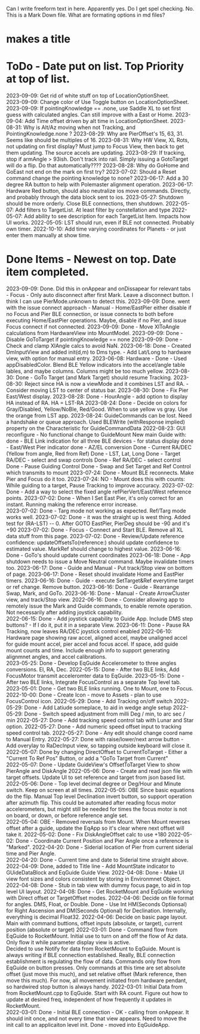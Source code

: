 Can I write freeform text in here.  Apparently yes.
Do I get spel checking.  No.
This is a Mark Down file. What are formating options in md files? 
  # makes a title

# ToDo - Date put on list. Top Priority at top of list. 

2023-09-09: Get rid of white stuff on top of LocationOptionSheet.  
2023-09-09: Change color of Use Toggle button on LocationOptionSheet. 
2023-09-09: If pointingKnowledge == .none, use Saddle XL to set first guess with calculated angles.  Can still improve with a East or Home.
2023-09-04: Add Time offset driven by alt time in LocationOptionSheet.
2023-08-31: Why is Alt/Az moving when not Tracking, and PointingKnowledge.none ?
2023-08-29: Why are PierOffset's 15, 63, 31.  Seems like should be multiples of 16.
2023-08-31: Why HW View, XL Rots, not updating on first display?  Must jump to Focus View, then back to get them updating.  The source accels are updating.
2023-08-29: If tracking, stop if armAngle > 93ish.  Don't track into rail.  Simply issuing a GotoTarget will do a flip. Do that automatically????
2023-08-28: Why do GoHome and GoEast not end on the mark on first try?
2023-07-02: Should a Reset command change the pointing knowledge to none?
2023-06-17: Add a 30 degree RA button to help with Polemaster alignment operation.
2023-06-17: Hardware Red button, should also neutralize ios move commands. Directly, and probably through the data block sent to ios.
2023-05-27: Shutdown should be more orderly.  Close BLE connections, then shutdown.
2022-05-07: Add filters to TargetList.  At least filter by constellation and type
2022-05-07: Add ability to see description for each TargetList Item.  Impacts how UI works.
2022-05-05: LST should run, even if BLE not connected.  Probably own timer.
2022-10-10: Add time varying coordinates for Planets - or just enter them manually at show time. 

# Done Items - Newest on top.  Date item completed.

2023-09-09: Done.  Did this in onAppear and onDissapear for relevant tabs - Focus - Only auto disconnect after first Mark. Leave a disconnect button.  I think I can use PierMode.unknown to detect this.
2023-09-09: Done. went with the issue connect approach - Manual - Home/EastPier either disable if no Focus and Pier BLE connection, or issue connects to both before executing Home/EastPier operations.  Maybe, disable if no Pier, and issue Focus connect if not connected.
2023-09-09: Done - Move XlToAngle calculations from HardwareView into MountModel.
2023-09-09: Done - Disable GoToTarget if pointingKnowledge == none
2023-09-09: Done - Check and clamp XlAngle calcs to avoid NaN.
2023-06-18: Done - Created DmInputView and added init(d,m) to Dms type. - Add Lat/Long to hardware view, with option for manual entry. 
2023-06-08: Hardware - Done - Used appDisabledColor.  Blend BLE Yellow indicators into the accel/angle table lables, and maybe columns.  Columns might be too much yellow.
2023-08-30: Done - GoTo Target (and Mark Target) should resume Tracking.
2023-08-30: Reject since HA is now a viewMode and it combines LST and RA. - Consider moving LST to center of status bar.
2023-08-30: Done - Fix Pier East/West display.
2023-08-28: Done - HourAngle - add option to display HA instead of RA.  HA = LST-RA
2023-08-24: Done - Decide on colors for Gray/Disabled, Yellow/NoBle, Red/Good.  When to use yellow vs gray.  Use the orange from LST app.
2023-08-24: GuideCommands can be lost.  Need a handshake or queue approach. Used BLEWrite (withResponse implied) property on the Characteristic for GuideCommandData
2022-08-23: GUI reconfigure - No functional change to GuideMount
  New main Guide with: 
    done - BLE Link indication for all three BLE devices - for status display
    done - East/West Pier indicator
    done - AZ/EL conversion
    Done - Current RA/DEC (Yellow from angle, Red from Ref)
    Done - LST, Lat, Long
    Done - Target RA/DEC - select and swap controls
    Done - Ref RA/DEC - select control
    Done - Pause Guiding Control
    Done - Swap and Set Target and Ref Control which transmits to mount
2023-07-24: Done - Mount BLE reconnects. Make Pier and Focus do it too.
2023-07-24: NO - Mount does this with counts:  While guiding to a target, Pause Tracking to improve accuracy.
2023-07-02: Done - Add a way to select the fixed angle refPierVert/East/West reference points. 
2023-07-02: Done - When I Set East Pier, it's only correct for an instant. Running making the reference error increase.  
2023-07-02: Done - Targ mode not working as expected. Ref/Targ mode works well.
2023-07-02: Done - it was the straight up is west thing.  Added test for (RA-LST) -- 0. After GOTO EastPier, PierDeg should be -90 and it's +90
2023-07-02: Done - Focus - Connect and Start BLE. Remove all XL data stuff from this page.
2023-07-02: Done - Review/Update reference confidence:  updateOffsetsTo(reference:) should update confidence to estimated value.  MarkRef should change to highest value. 
2023-06-16: Done - GoTo's should update current coordinates 
2023-06-18: Done - App shutdown needs to issue a Move Neutral command.  Maybe invalidate timers too.
2023-06-17: Done - Guide and Manual - Put track/Stop view on bottom of page. 
2023-06-17: Done - Reset should invalidate Home and EastPier timers.
2023-06-16: Done - Guide - execute SetTarget&Ref everytime target or ref change.  Remove button.
2023-06-16: Done - Guide - Rearrange Swap, Mark, and GoTo.
2023-06-16: Done - Manual - Create ArrowCluster view, and track/Stop view.
2022-06-16: Done - Consider allowing app to remotely issue the Mark and Guide commands, to enable remote operation. Not necessarily after adding joystick capability.  
2022-06-15: Done - Add joystick capability to Guide App.  Include DMS step buttons? - If I do it, put it in a separate View.
2023-06-11: Done - Pause RA Tracking, now leaves RA/DEC joystick control enabled
2022-06-10: Hardware page showing raw accel, aligned accel, maybe unaligned accel for guide mount accel, pier accel and focus accel.  If space, add guide mount counts and time. Include enough info to support generating alignmnet angles, and accel calibrations.  
2023-05-25: Done - Develop EqGuide Accelerometer to three angles conversions. El, RA, Dec.
2022-05-15: Done - After two BLE links, Add FocusMotor transmit acceleromter data to EqGuide.
2023-05-15: Done - After two BLE links, Integrate FocusControl as a separate Top level tab.
2023-05-01: Done - Get two BLE links running.  One to Mount, one to Focus.
2022-10-00: Done - Create Icon - move to Assets - plan to use FocusControl icon.
2022-05-29: Done - Add Tracking on/off switch
2022-05-29: Done - Add Latiude someplace, to aid in wedge angle setup
2022-05-29: Done - Switch speed adjustment from milli Deg / min, to arc sec / min
2022-05-27: Done - Add tracking speed control tab with Lunar and Star option.
2022-05-27: Done - Add numeric speed offset input to tracking speed control tab. 
2022-05-27: Done - Any edit should change coord name to Manual Entry.
2022-05-27: Done with raise/lower/next arrow button - Add overylay to RaDecInput view, so tapping outside keyboard will close it. 
2022-05-07: Done by changing DirectOffset to CurrentToTarget - Either a "Current To Ref Pos" Button, or add a "GoTo Target from Current"   
2022-05-07: Done - Update GuideView's OffsetToTarget View to show PierAngle and DiskAngle
2022-05-06: Done - Create and read json file with target offsets. Update UI to set reference and target from json based list. 
2022-05-06: Done - Top level decimal degree or Deg/Hour and Minute switch.  Keep on screen at all times.
2022-05-05: OBE Since basic equations do the flip.  Manual Top level Declination invert button, so support operation after azimuth flip. This could be automated after reading focus motor accelerometers, but might still be needed for times the focus motor is not on board, or down, or before reference angle set.   
2022-05-04: OBE - Removed reversals from Mount.  When Mount reverses offset after a guide, update the EqApp so it's clear where next offset will take it. 
2022-05-02: Done - Fix DiskAngleOffset calc to use +180
2022-05-02: Done - Coordinate Current Position and Pier Angle once a reference is "Marked".
2022-04-20: Done - Siderial location of Pier from current siderial time and Pier Angle.  
2022-04-20: Done - Current time and date to Siderial time straight above.
2022-04-09: Done, added to Title line - Add MountState indicator to GUideDataBlock and EqGuide Guide View. 
2022-04-08: Done - Make UI view font sizes and colors consistent by storing in Environmnet Object. 
2022-04-08: Done - Stub in tab view with dummy focus page, to aid in top level UI layout.
2022-04-08: Done - Get RocketMount and EqGuide working with Direct offset or TargetOffset modes.
2022-04-06: Decide on file format for angles.  DMS, Float, or Double.
   Done - Use Int HM(Seconds Optionsal) for Right Ascension and DM(Seconds Optional) for Declination.  Internally, everything is decimal Float32.
2022-04-06: Decide on basic page layout.  Main with command buttions, offset inputs (absolute, or target), current position (absolute or target)
2022-03-01: Done - Command flow from EqGuide to RocketMount.  Initial use to turn on and off the flow of Az data.  Only flow it while parameter display view is active.  
    Decided to use Notify for data from RocketMount to EqGuide.  Mount is always writing if BLE connection established.  Really, BLE connection establishment is regulating the flow of data. Commands only flow from EqGuide on button presses.  Only commands at this time are set absolute offset (just move this much), and set relative offset (Mark reference, then move this much).  For now, all movement initiated from hardware pendant, so hardwired stop button is always handy. 
2022-03-01: Initial Data from from RocketMount.cpp to EqGuide. Start with RA count.  Figure out how to update at desired freq, independent of how frequently it updates in RocketMount.  
2022-03-01: Done - Initial BLE connection - OK - calling from onAppear.  It should init once, and not every time that view appears.  Need to move the init call to an applicaiton level init. Done - moved into EqGuideApp.
